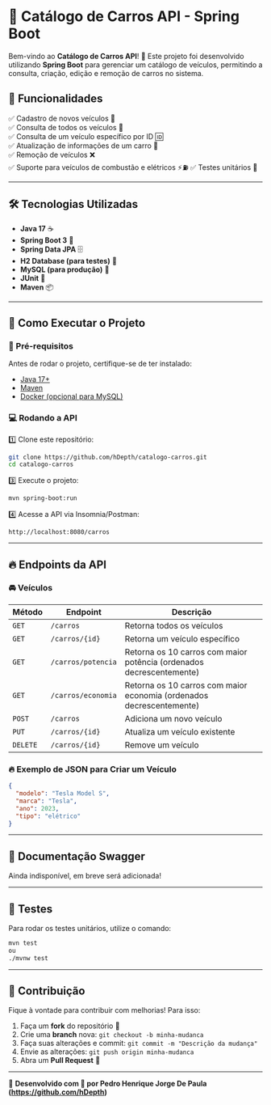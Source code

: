 # 🚗 Catálogo de Carros API - Spring Boot

Bem-vindo ao **Catálogo de Carros API**! 🚀 Este projeto foi desenvolvido utilizando **Spring Boot** para gerenciar um catálogo de veículos, permitindo a consulta, criação, edição e remoção de carros no sistema.

## 📌 Funcionalidades
✅ Cadastro de novos veículos 📝  
✅ Consulta de todos os veículos 🔎  
✅ Consulta de um veículo específico por ID 🆔  
✅ Atualização de informações de um carro 🔄  
✅ Remoção de veículos ❌  
✅ Suporte para veículos de combustão e elétricos ⚡⛽
✅ Testes unitários 🧪  

---

## 🛠️ Tecnologias Utilizadas
- **Java 17** ☕
- **Spring Boot 3** 🚀
- **Spring Data JPA** 🗄️
- **H2 Database (para testes)** 💾
- **MySQL (para produção)** 🏢
- **JUnit** 🧪
- **Maven** 📦

---

## 🚀 Como Executar o Projeto

### 🔧 Pré-requisitos
Antes de rodar o projeto, certifique-se de ter instalado:
- [Java 17+](https://www.oracle.com/java/technologies/javase/jdk17-archive-downloads.html)
- [Maven](https://maven.apache.org/download.cgi)
- [Docker (opcional para MySQL)](https://www.docker.com/)

### 💻 Rodando a API
1️⃣ Clone este repositório:
```sh
git clone https://github.com/hDepth/catalogo-carros.git
cd catalogo-carros
```

3️⃣ Execute o projeto:
```sh
mvn spring-boot:run
```

4️⃣ Acesse a API via Insomnia/Postman:
```
http://localhost:8080/carros
```

---

## 🔥 Endpoints da API

### 🚘 Veículos
| Método | Endpoint | Descrição |
|--------|----------|------------|
| `GET`  | `/carros` | Retorna todos os veículos |
| `GET`  | `/carros/{id}` | Retorna um veículo específico |
| `GET` | `/carros/potencia` | Retorna os 10 carros com maior potência (ordenados decrescentemente) |
| `GET` | `/carros/economia` | Retorna os 10 carros com maior economia (ordenados decrescentemente) |
| `POST` | `/carros` | Adiciona um novo veículo |
| `PUT`  | `/carros/{id}` | Atualiza um veículo existente |
| `DELETE` | `/carros/{id}` | Remove um veículo |

### 🔥 Exemplo de JSON para Criar um Veículo
```json
{
  "modelo": "Tesla Model S",
  "marca": "Tesla",
  "ano": 2023,
  "tipo": "elétrico"
}
```

---

## 📜 Documentação Swagger
Ainda indisponível, em breve será adicionada!

---

## 🧪 Testes
Para rodar os testes unitários, utilize o comando:
```sh
mvn test
ou
./mvnw test
```

---

## 🤝 Contribuição
Fique à vontade para contribuir com melhorias! Para isso:
1. Faça um **fork** do repositório 🍴
2. Crie uma **branch** nova: `git checkout -b minha-mudanca`
3. Faça suas alterações e commit: `git commit -m "Descrição da mudança"`
4. Envie as alterações: `git push origin minha-mudanca`
5. Abra um **Pull Request** 🚀

---

🚀 **Desenvolvido com 💙 por Pedro Henrique Jorge De Paula (https://github.com/hDepth)**

